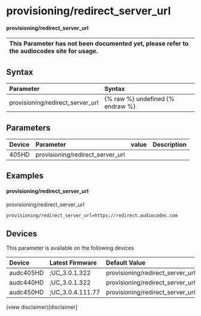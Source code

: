 ﻿---
description: provisioning/redirect_server_url
search: false
---

# provisioning/redirect_server_url

#### provisioning/redirect_server_url


| This Parameter has not been documented yet, please refer to the audiocodes site for usage.  |
| :--- |

## Syntax
| Parameter | Syntax |
| :--- | :--- |
|provisioning/redirect_server_url | {% raw %} undefined {% endraw %} |

## Parameters
|Device|Parameter|value|Description|
|:---|:---|:---|:---|
| 405HD | provisioning/redirect_server_url |  |  |

## Examples
#### provisioning/redirect_server_url

provisioning/redirect_server_url

```
provisioning/redirect_server_url=https://redirect.audiocodes.com
```

## Devices
This parameter is available on the following devices

| Device | Latest Firmware | Default Value |
|:---|:---|:---|
| audc405HD | ;UC_3.0.1.322 | provisioning/redirect_server_url=https://redirect.audiocodes.com 
| audc440HD | ;UC_3.0.1.322 | provisioning/redirect_server_url=https://redirect.audiocodes.com 
| audc450HD | ;UC_3.0.4.111.77 | provisioning/redirect_server_url=https://redirect.audiocodes.com 

(view disclaimer)[disclaimer]
